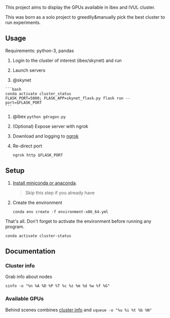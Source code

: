This project aims to display the GPUs available in Ibex and IVUL cluster.

This was born as a solo project to greedily&manually pick the best cluster to run experiments.

## Usage

Requirements: python-3, pandas

1. Login to the cluster of interest (ibex/skynet) and run

2. Launch servers

  1. @skynet

    ```bash
    conda activate cluster_status
    FLASK_PORT=5000; FLASK_APP=skynet_flask.py flask run --port=$FLASK_PORT
    ```

  1. @ibex `python gdragon.py`

3. (Optional) Expose server with ngrok

  1. Download and logging to [ngrok](https://ngrok.com/)

  1. Re-direct port

      `ngrok http $FLASK_PORT`

## Setup

1. [Install miniconda or anaconda](https://docs.conda.io/projects/conda/en/latest/user-guide/install/linux.html#installing-on-linux).

    > Skip this step if you already have 

1. Create the environment

    `conda env create -f environment-x86_64.yml`

That's all. Don't forget to activate the environment before running any program.

`conda activate cluster-status`

## Documentation

### Cluster info

Grab info about nodes

`sinfo -o "%n %A %D %P %T %c %z %m %d %w %f %G"`

### Available GPUs

Behind scenes combines [cluster info](#Cluster-info) and `squeue -o "%u %i %t %b %N"`
